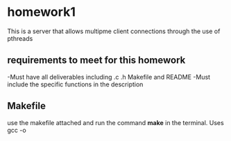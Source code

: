 # homework1
This is a server that allows multipme client connections through the use of pthreads

## requirements to meet for this homework
-Must have all deliverables including .c .h Makefile and README
-Must include the specific functions in the description

## Makefile
use the makefile attached and run the command 
**make**
in the terminal. Uses gcc -o
